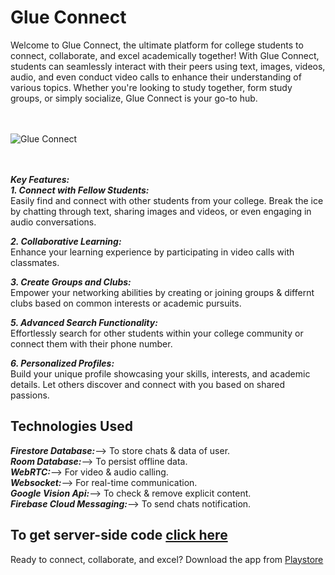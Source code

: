 # Glue Connect
Welcome to Glue Connect, the ultimate platform for college students to connect, collaborate, and excel academically together! With Glue Connect, students can seamlessly interact with their peers using text, images, videos, audio, and even conduct video calls to enhance their understanding of various topics. Whether you're looking to study together, form study groups, or simply socialize, Glue Connect is your go-to hub.  
 <br/><br/>
  
![Glue Connect](https://play-lh.googleusercontent.com/lmiqBTbBCKTKCQG2oXqgSR7p7-qpwrh_Ahh71PDDE5D-s_ZoJ7fex5pp5Jss7mSgRA=w2560-h1440-rw)  
 <br/><br/>
 
***Key Features:***  
***1. Connect with Fellow Students:***  
Easily find and connect with other students from your college. Break the ice by chatting through text, sharing images and videos, or even engaging in audio conversations.
  
***2. Collaborative Learning:***  
Enhance your learning experience by participating in video calls with classmates.
  
***3. Create Groups and Clubs:***  
Empower your networking abilities by creating or joining groups & differnt clubs based on common interests or academic pursuits.
  
***5. Advanced Search Functionality:***   
Effortlessly search for other students within your college community or connect them with their phone number.
  
***6. Personalized Profiles:***  
Build your unique profile showcasing your skills, interests, and academic details. Let others discover and connect with you based on shared passions.
  
## Technologies Used  
  
***Firestore Database:***--> To store chats & data of user.  
***Room Database:***--> To persist offline data.  
***WebRTC:***--> For video & audio calling.  
***Websocket:***--> For real-time communication.  
***Google Vision Api:***--> To check & remove explicit content.  
***Firebase Cloud Messaging:***--> To send chats notification.  

## To get server-side code [click here](https://github.com/HarshJAISWAL0011/Chat-websocket)



Ready to connect, collaborate, and excel?
Download the app from [Playstore](https://play.google.com/store/apps/details?id=com.apexharn.chatapplication)
